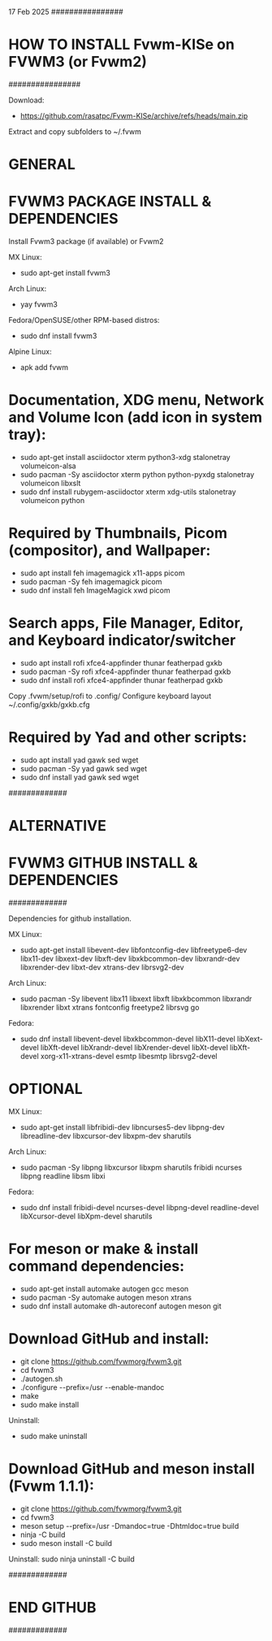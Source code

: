 17 Feb 2025
################
# HOW TO INSTALL Fvwm-KISe on FVWM3 (or Fvwm2)
################

Download:
* https://github.com/rasatpc/Fvwm-KISe/archive/refs/heads/main.zip

Extract and copy subfolders to ~/.fvwm


# GENERAL
# FVWM3 PACKAGE INSTALL & DEPENDENCIES 

Install Fvwm3 package (if available) or Fvwm2

MX Linux:
* sudo apt-get install fvwm3

Arch Linux:
* yay fvwm3

Fedora/OpenSUSE/other RPM-based distros:
* sudo dnf install fvwm3

Alpine Linux:
* apk add fvwm

Documentation, XDG menu, Network and Volume Icon (add icon in system tray):
===============================================================
* sudo apt-get install asciidoctor xterm python3-xdg stalonetray volumeicon-alsa
* sudo pacman -Sy asciidoctor xterm python python-pyxdg stalonetray volumeicon libxslt
* sudo dnf install rubygem-asciidoctor xterm xdg-utils stalonetray volumeicon python

Required by Thumbnails, Picom (compositor), and Wallpaper:
===============================================================
* sudo apt install feh imagemagick x11-apps picom
* sudo pacman -Sy feh imagemagick picom
* sudo dnf install feh ImageMagick xwd picom

Search apps, File Manager, Editor, and Keyboard indicator/switcher
===============================================================
* sudo apt install rofi xfce4-appfinder thunar featherpad gxkb
* sudo pacman -Sy rofi xfce4-appfinder thunar featherpad gxkb
* sudo dnf install rofi xfce4-appfinder thunar featherpad gxkb

Copy .fvwm/setup/rofi to .config/
Configure keyboard layout ~/.config/gxkb/gxkb.cfg

Required by Yad and other scripts:
===============================================================
* sudo apt install yad gawk sed wget
* sudo pacman -Sy yad gawk sed wget
* sudo dnf install yad gawk sed wget

#############
# ALTERNATIVE
# FVWM3 GITHUB INSTALL & DEPENDENCIES
#############

Dependencies for github installation.

MX Linux:
* sudo apt-get install libevent-dev libfontconfig-dev libfreetype6-dev libx11-dev libxext-dev libxft-dev libxkbcommon-dev libxrandr-dev libxrender-dev libxt-dev xtrans-dev librsvg2-dev

Arch Linux:
* sudo pacman -Sy libevent libx11 libxext libxft libxkbcommon libxrandr libxrender libxt xtrans fontconfig freetype2 librsvg go

Fedora:
* sudo dnf install libevent-devel libxkbcommon-devel libX11-devel libXext-devel libXft-devel libXrandr-devel libXrender-devel libXt-devel libXft-devel xorg-x11-xtrans-devel esmtp libesmtp librsvg2-devel

OPTIONAL
========

MX Linux:
* sudo apt-get install libfribidi-dev libncurses5-dev libpng-dev libreadline-dev libxcursor-dev libxpm-dev sharutils

Arch Linux:
* sudo pacman -Sy libpng libxcursor libxpm sharutils fribidi ncurses libpng readline libsm libxi

Fedora:
* sudo dnf install fribidi-devel ncurses-devel libpng-devel readline-devel libXcursor-devel libXpm-devel sharutils

For meson or make & install command dependencies:
=================================================
* sudo apt-get install automake autogen gcc meson
* sudo pacman -Sy automake autogen meson xtrans
* sudo dnf install automake dh-autoreconf autogen meson git

Download GitHub and install:
============================

* git clone https://github.com/fvwmorg/fvwm3.git
* cd fvwm3
* ./autogen.sh
* ./configure --prefix=/usr --enable-mandoc
* make
* sudo make install

Uninstall:
* sudo make uninstall

Download GitHub and meson install (Fvwm 1.1.1):
===============================================
* git clone https://github.com/fvwmorg/fvwm3.git
* cd fvwm3
* meson setup --prefix=/usr -Dmandoc=true -Dhtmldoc=true build
* ninja -C build
* sudo meson install -C build

Uninstall:
sudo ninja uninstall -C build

#############
# END GITHUB
#############
